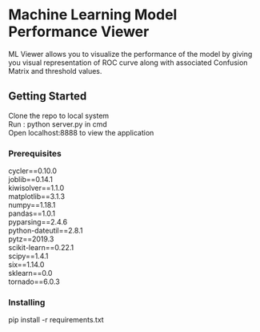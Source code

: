 # Machine Learning Model Performance Viewer

ML Viewer allows you to visualize the performance of the model by giving you visual representation of ROC curve along with associated Confusion Matrix and threshold values.

## Getting Started
Clone the repo to local system<br/>
Run : python server.py in cmd<br/>
Open localhost:8888 to view the application<br/>

### Prerequisites
cycler==0.10.0<br/>
joblib==0.14.1<br/>
kiwisolver==1.1.0<br/>
matplotlib==3.1.3<br/>
numpy==1.18.1<br/>
pandas==1.0.1<br/>
pyparsing==2.4.6<br/>
python-dateutil==2.8.1<br/>
pytz==2019.3<br/>
scikit-learn==0.22.1<br/>
scipy==1.4.1<br/>
six==1.14.0<br/>
sklearn==0.0<br/>
tornado==6.0.3<br/>


### Installing

pip install -r requirements.txt



